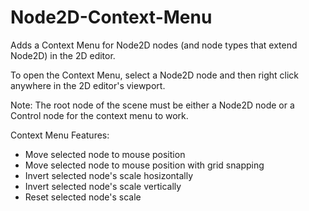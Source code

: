 # Node2D-Context-Menu
Adds a Context Menu for Node2D nodes (and node types that extend Node2D) in the 2D editor.

To open the Context Menu, select a Node2D node and then right click anywhere in the 2D editor's viewport.

Note: The root node of the scene must be either a Node2D node or a Control node for the context menu to work.

Context Menu Features:
- Move selected node to mouse position
- Move selected node to mouse position with grid snapping
- Invert selected node's scale hosizontally
- Invert selected node's scale vertically
- Reset selected node's scale
